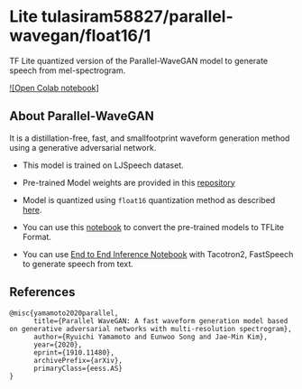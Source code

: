 # Lite tulasiram58827/parallel-wavegan/float16/1
TF Lite quantized version of the Parallel-WaveGAN model to generate speech from mel-spectrogram.

<!-- parent-model: tulasiram58827/parallel-wavegan/1 -->
<!-- asset-path: https://github.com/tulasiram58827/TTS_TFLite/releases/download/v0.1/parallel_wavegan_float16.tar.xz -->

[![Open Colab notebook]](https://colab.research.google.com/github/tulasiram58827/TTS_TFLite/blob/main/Parallel_WaveGAN_TFLite.ipynb)

## About Parallel-WaveGAN

It is a distillation-free, fast, and smallfootprint waveform generation method using a generative adversarial network.

- This model is trained on LJSpeech dataset.

- Pre-trained Model weights are provided in this [repository](https://github.com/kan-bayashi/ParallelWaveGAN)

- Model is quantized using `float16` quantization method as described [here](https://www.tensorflow.org/lite/performance/post_training_quant).

- You can use this [notebook](https://colab.research.google.com/github/tulasiram58827/TTS_TFLite/blob/main/Parallel_WaveGAN_TFLite.ipynb) to convert the pre-trained models to TFLite Format.

- You can use [End to End Inference Notebook](https://github.com/tulasiram58827/TTS_TFLite/blob/main/End_to_End_TTS.ipynb) with Tacotron2, FastSpeech to generate speech from text.

## References

```
@misc{yamamoto2020parallel,
      title={Parallel WaveGAN: A fast waveform generation model based on generative adversarial networks with multi-resolution spectrogram},
      author={Ryuichi Yamamoto and Eunwoo Song and Jae-Min Kim},
      year={2020},
      eprint={1910.11480},
      archivePrefix={arXiv},
      primaryClass={eess.AS}
}
```
                                 
